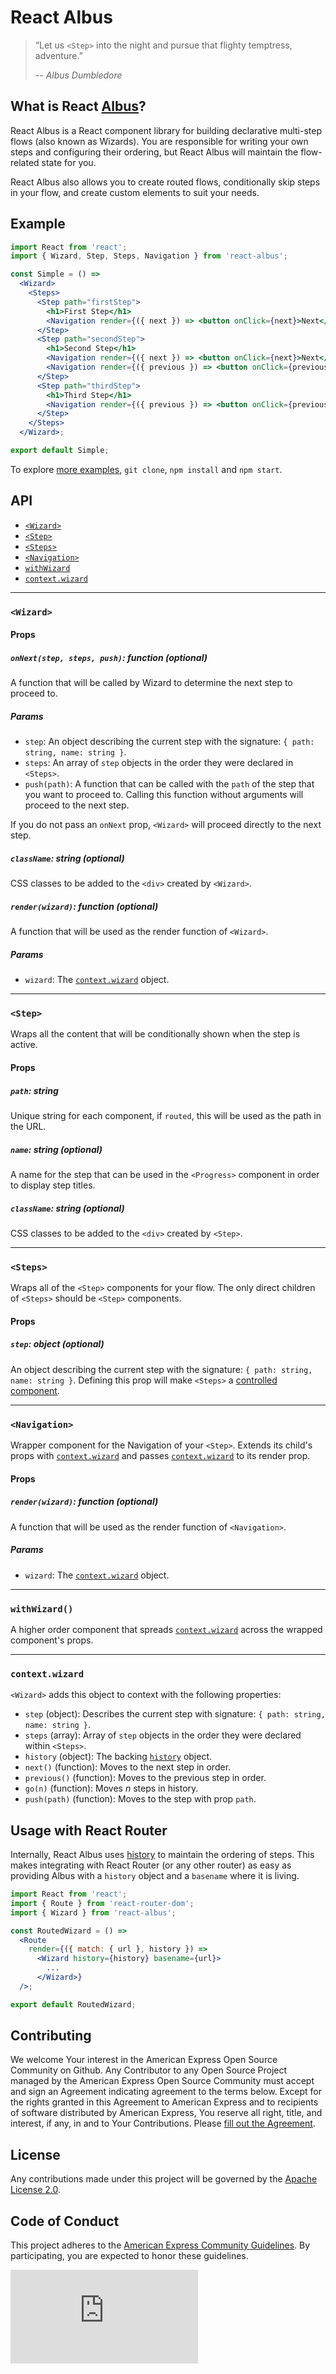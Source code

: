 # React Albus

> “Let us `<Step>` into the night and pursue that flighty temptress, adventure.”
>
> \-- _Albus Dumbledore_

## What is React [Albus](http://u.kanobu.ru/comments/images/3c682662-4e19-49c6-b85b-539db47ff838.gif)?
React Albus is a React component library for building declarative multi-step flows (also known as Wizards).  You are responsible for writing your own steps and configuring their ordering, but React Albus will maintain the flow-related state for you.

React Albus also allows you to create routed flows, conditionally skip steps in your flow, and create custom elements to suit your needs.

## Example

```jsx
import React from 'react';
import { Wizard, Step, Steps, Navigation } from 'react-albus';

const Simple = () =>
  <Wizard>
    <Steps>
      <Step path="firstStep">
        <h1>First Step</h1>
        <Navigation render={({ next }) => <button onClick={next}>Next</button>} />
      </Step>
      <Step path="secondStep">
        <h1>Second Step</h1>
        <Navigation render={({ next }) => <button onClick={next}>Next</button>} />
        <Navigation render={({ previous }) => <button onClick={previous}>Previous</button>} />
      </Step>
      <Step path="thirdStep">
        <h1>Third Step</h1>
        <Navigation render={({ previous }) => <button onClick={previous}>Previous</button>} />
      </Step>
    </Steps>
  </Wizard>;

export default Simple;
```
To explore [more examples](https://github.com/americanexpress/react-albus/tree/master/examples), `git clone`, `npm install` and `npm start`.

## API

- [`<Wizard>`](#wizard)
- [`<Step>`](#step)
- [`<Steps>`](#steps)
- [`<Navigation>`](#navigation)
- [`withWizard`](#withwizard)
- [`context.wizard`](#context.wizard)

---

### `<Wizard>`

#### Props
##### `onNext(step, steps, push)`: function *(optional)*
A function that will be called by Wizard to determine the next step to proceed to.

##### Params
* `step`: An object describing the current step with the signature: `{ path: string, name: string }`.
* `steps`: An array of `step` objects in the order they were declared in `<Steps>`.
* `push(path)`: A function that can be called with the `path` of the step that you want to proceed to.  Calling this function without arguments will proceed to the next step.

If you do not pass an `onNext` prop, `<Wizard>` will proceed directly to the next step.

##### `className`: string *(optional)*
CSS classes to be added to the `<div>` created by `<Wizard>`.
##### `render(wizard)`: function *(optional)*
A function that will be used as the render function of `<Wizard>`.

##### Params
* `wizard`: The [`context.wizard`](#context.wizard) object.

---

### `<Step>`
Wraps all the content that will be conditionally shown when the step is active.

#### Props
##### `path`: string
Unique string for each component, if `routed`, this will be used as the path in the URL.
##### `name`: string *(optional)*
A name for the step that can be used in the `<Progress>` component in order to display step titles.
##### `className`: string *(optional)*
CSS classes to be added to the `<div>` created by `<Step>`.

---

### `<Steps>`
Wraps all of the `<Step>` components for your flow.  The only direct children of `<Steps>` should be `<Step>` components.

#### Props
##### `step`: object ***(optional)***
An object describing the current step with the signature: `{ path: string, name: string }`.  Defining this prop will make `<Steps>` a [controlled component](https://facebook.github.io/react/docs/forms.html).

---

### `<Navigation>`
Wrapper component for the Navigation of your `<Step>`.  Extends its child's props with [`context.wizard`](#context.wizard) and passes [`context.wizard`](#context.wizard) to its render prop.
#### Props
##### `render(wizard)`: function *(optional)*
A function that will be used as the render function of `<Navigation>`.

##### Params
* `wizard`: The [`context.wizard`](#context.wizard) object.

---

### `withWizard()`
A higher order component that spreads [`context.wizard`](#context.wizard) across the wrapped component's props.

---

### `context.wizard`
`<Wizard>` adds this object to context with the following properties:

* `step` (object): Describes the current step with signature: `{ path: string, name: string }`.
* `steps` (array): Array of `step` objects in the order they were declared within `<Steps>`.
* `history` (object): The backing [`history`](https://github.com/ReactTraining/history#properties) object.
* `next()` (function): Moves to the next step in order.
* `previous()` (function): Moves to the previous step in order.
* `go(n)` (function): Moves *n* steps in history.
* `push(path)` (function): Moves to the step with prop `path`.

## Usage with React Router

Internally, React Albus uses [history](https://github.com/ReactTraining/history) to maintain the ordering of steps.  This makes integrating with React Router (or any other router) as easy as providing Albus with a `history` object and a `basename` where it is living.

```jsx
import React from 'react';
import { Route } from 'react-router-dom';
import { Wizard } from 'react-albus';

const RoutedWizard = () =>
  <Route
    render={({ match: { url }, history }) =>
      <Wizard history={history} basename={url}>
        ...
      </Wizard>}
  />;

export default RoutedWizard;
```


## Contributing
We welcome Your interest in the American Express Open Source Community on Github. Any Contributor to any Open Source Project managed by the American Express Open Source Community must accept and sign an Agreement indicating agreement to the terms below. Except for the rights granted in this Agreement to American Express and to recipients of software distributed by American Express, You reserve all right, title, and interest, if any, in and to Your Contributions. Please [fill out the Agreement](http://goo.gl/forms/mIHWH1Dcuy).

## License
Any contributions made under this project will be governed by the [Apache License 2.0](https://github.com/americanexpress/react-albus/blob/master/LICENSE.txt).

## Code of Conduct
This project adheres to the [American Express Community Guidelines](https://github.com/americanexpress/react-albus/wiki/Code-of-Conduct).
By participating, you are expected to honor these guidelines.

[![Analytics](https://ga-beacon.appspot.com/UA-85897603-1/react-albus/README.md?useReferrer)](https://github.com/americanexpress/react-albus)
